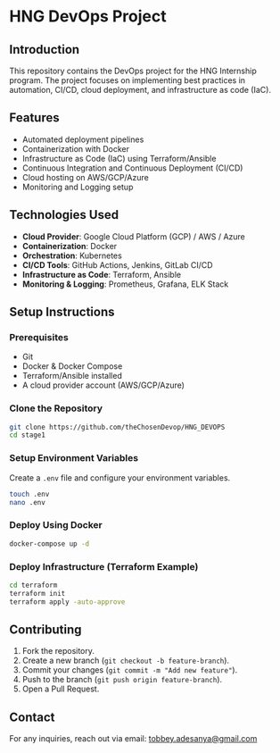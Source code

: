 # HNG DevOps Project

## Introduction
This repository contains the DevOps project for the HNG Internship program. The project focuses on implementing best practices in automation, CI/CD, cloud deployment, and infrastructure as code (IaC).

## Features
- Automated deployment pipelines
- Containerization with Docker
- Infrastructure as Code (IaC) using Terraform/Ansible
- Continuous Integration and Continuous Deployment (CI/CD)
- Cloud hosting on AWS/GCP/Azure
- Monitoring and Logging setup

## Technologies Used
- **Cloud Provider**: Google Cloud Platform (GCP) / AWS / Azure
- **Containerization**: Docker
- **Orchestration**: Kubernetes
- **CI/CD Tools**: GitHub Actions, Jenkins, GitLab CI/CD
- **Infrastructure as Code**: Terraform, Ansible
- **Monitoring & Logging**: Prometheus, Grafana, ELK Stack

## Setup Instructions

### Prerequisites
- Git
- Docker & Docker Compose
- Terraform/Ansible installed
- A cloud provider account (AWS/GCP/Azure)

### Clone the Repository
```sh
git clone https://github.com/theChosenDevop/HNG_DEVOPS
cd stage1
```

### Setup Environment Variables
Create a `.env` file and configure your environment variables.
```sh
touch .env
nano .env
```

### Deploy Using Docker
```sh
docker-compose up -d
```

### Deploy Infrastructure (Terraform Example)
```sh
cd terraform
terraform init
terraform apply -auto-approve
```

## Contributing
1. Fork the repository.
2. Create a new branch (`git checkout -b feature-branch`).
3. Commit your changes (`git commit -m "Add new feature"`).
4. Push to the branch (`git push origin feature-branch`).
5. Open a Pull Request.



## Contact
For any inquiries, reach out via email: [tobbey.adesanya@gmail.com](mailto:tobbey.adesanya@gmail.com)
